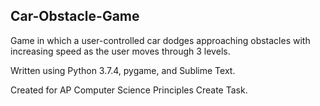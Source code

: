 ## Car-Obstacle-Game
Game in which a user-controlled car dodges approaching obstacles with increasing speed as the user moves through 3 levels.

Written using Python 3.7.4, pygame, and Sublime Text.

Created for AP Computer Science Principles Create Task.

